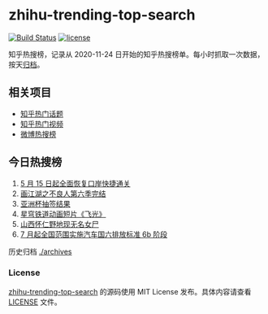 # zhihu-trending-top-search

[![Build Status](https://github.com/justjavac/zhihu-trending-top-search/workflows/ci/badge.svg?branch=main)](https://github.com/justjavac/zhihu-trending-top-search/actions)
[![license](https://img.shields.io/github/license/justjavac/zhihu-trending-top-search)](https://github.com/justjavac/zhihu-trending-top-search/blob/main/LICENSE)

知乎热搜榜，记录从 2020-11-24 日开始的知乎热搜榜单。每小时抓取一次数据，按天[归档](./archives)。

## 相关项目

- [知乎热门话题](https://github.com/justjavac/zhihu-trending-hot-questions)
- [知乎热门视频](https://github.com/justjavac/zhihu-trending-hot-video)
- [微博热搜榜](https://github.com/justjavac/weibo-trending-hot-search)

## 今日热搜榜

<!-- BEGIN -->
<!-- 最后更新时间 Thu May 11 2023 23:07:17 GMT+0800 (China Standard Time) -->

1. [5 月 15 日起全面恢复口岸快捷通关](https://www.zhihu.com/search?q=5%20%E6%9C%88%2015%20%E6%97%A5%E8%B5%B7%E5%85%A8%E9%9D%A2%E6%81%A2%E5%A4%8D%E5%8F%A3%E5%B2%B8%E5%BF%AB%E6%8D%B7%E9%80%9A%E5%85%B3)
1. [画江湖之不良人第六季完结](https://www.zhihu.com/search?q=%E7%94%BB%E6%B1%9F%E6%B9%96%E4%B9%8B%E4%B8%8D%E8%89%AF%E4%BA%BA%E7%AC%AC%E5%85%AD%E5%AD%A3%E5%AE%8C%E7%BB%93)
1. [亚洲杯抽签结果](https://www.zhihu.com/search?q=%E4%BA%9A%E6%B4%B2%E6%9D%AF%E6%8A%BD%E7%AD%BE%E7%BB%93%E6%9E%9C)
1. [星穹铁道动画短片《飞光》](https://www.zhihu.com/search?q=%E6%98%9F%E7%A9%B9%E9%93%81%E9%81%93%E5%8A%A8%E7%94%BB%E7%9F%AD%E7%89%87%E3%80%8A%E9%A3%9E%E5%85%89%E3%80%8B)
1. [山西怀仁野地现无名女尸](https://www.zhihu.com/search?q=%E5%B1%B1%E8%A5%BF%E6%80%80%E4%BB%81%E9%87%8E%E5%9C%B0%E7%8E%B0%E6%97%A0%E5%90%8D%E5%A5%B3%E5%B0%B8)
1. [7 月起全国范围实施汽车国六排放标准 6b 阶段](https://www.zhihu.com/search?q=7%20%E6%9C%88%E8%B5%B7%E5%85%A8%E5%9B%BD%E8%8C%83%E5%9B%B4%E5%AE%9E%E6%96%BD%E6%B1%BD%E8%BD%A6%E5%9B%BD%E5%85%AD%E6%8E%92%E6%94%BE%E6%A0%87%E5%87%86%206b%20%E9%98%B6%E6%AE%B5)

<!-- END -->

历史归档 [./archives](./archives)

### License

[zhihu-trending-top-search](https://github.com/justjavac/zhihu-trending-top-search) 的源码使用 MIT License
发布。具体内容请查看 [LICENSE](./LICENSE) 文件。

